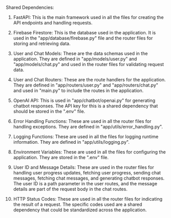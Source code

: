 Shared Dependencies:

1. FastAPI: This is the main framework used in all the files for creating the API endpoints and handling requests.

2. Firebase Firestore: This is the database used in the application. It is used in the "app/database/firebase.py" file and the router files for storing and retrieving data.

3. User and Chat Models: These are the data schemas used in the application. They are defined in "app/models/user.py" and "app/models/chat.py" and used in the router files for validating request data.

4. User and Chat Routers: These are the route handlers for the application. They are defined in "app/routers/user.py" and "app/routers/chat.py" and used in "main.py" to include the routes in the application.

5. OpenAI API: This is used in "app/chatbot/openai.py" for generating chatbot responses. The API key for this is a shared dependency that should be stored in the ".env" file.

6. Error Handling Functions: These are used in all the router files for handling exceptions. They are defined in "app/utils/error_handling.py".

7. Logging Functions: These are used in all the files for logging runtime information. They are defined in "app/utils/logging.py".

8. Environment Variables: These are used in all the files for configuring the application. They are stored in the ".env" file.

9. User ID and Message Details: These are used in the router files for handling user progress updates, fetching user progress, sending chat messages, fetching chat messages, and generating chatbot responses. The user ID is a path parameter in the user routes, and the message details are part of the request body in the chat routes.

10. HTTP Status Codes: These are used in all the router files for indicating the result of a request. The specific codes used are a shared dependency that could be standardized across the application.